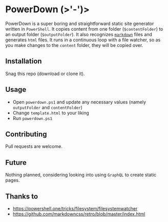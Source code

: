 # PowerDown (>'-')>

PowerDown is a super boring and straightforward static site generator written in `PowerShell`.
It copies content from one folder (`$contentFolder`) to an output folder (`$outputFolder`).
It also recognizes [`markdown`](https://docs.microsoft.com/en-us/powershell/module/microsoft.powershell.utility/convertfrom-markdown?view=powershell-7.2) files and generates `html` files.
It runs in a continuous loop with a file watcher, so as you make changes to the `content` folder, they will be copied over.

## Installation

Snag this repo (download or clone it).

## Usage

- Open `powerdown.ps1` and update any necessary values (namely `outputFolder` and `contentFolder`)
- Change `template.html` to your liking
- Run `powerdown.ps1`

## Contributing
Pull requests are welcome.

## Future
Nothing planned, considering looking into using `GraphQL` to create static pages.

## Thanks to
- https://powershell.one/tricks/filesystem/filesystemwatcher
- https://github.com/markdowncss/retro/blob/master/index.html